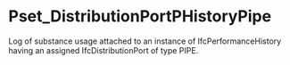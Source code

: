 # Pset_DistributionPortPHistoryPipe

Log of substance usage attached to an instance of IfcPerformanceHistory having an assigned IfcDistributionPort of type PIPE.<!-- end of definition -->
